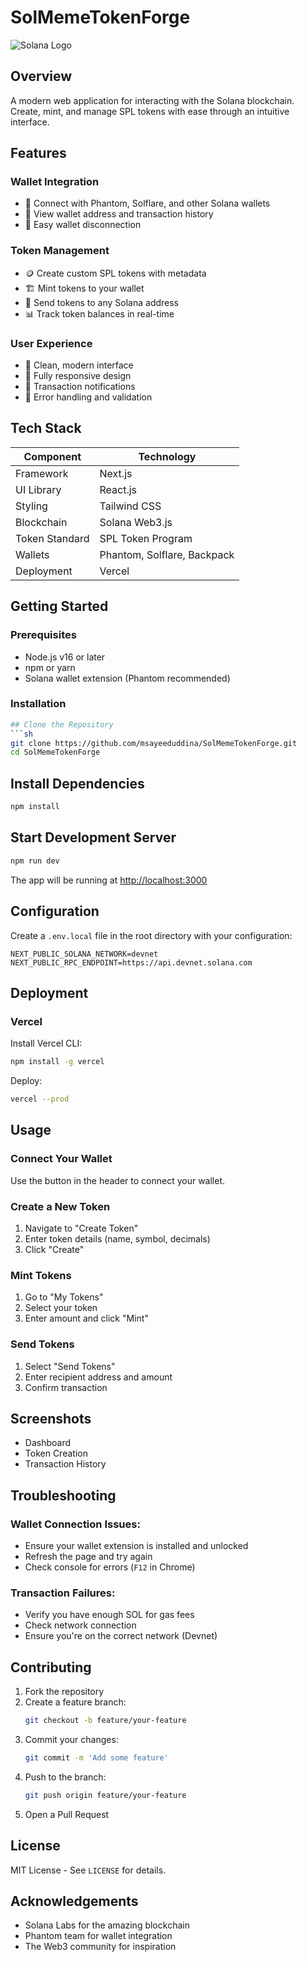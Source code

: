 # SolMemeTokenForge

![Solana Logo](https://solana.com/src/img/branding/solanaLogoMark.svg)

## Overview
A modern web application for interacting with the Solana blockchain. Create, mint, and manage SPL tokens with ease through an intuitive interface.

## Features

### Wallet Integration
- 🔌 Connect with Phantom, Solflare, and other Solana wallets
- 📜 View wallet address and transaction history
- 🛑 Easy wallet disconnection

### Token Management
- 🪙 Create custom SPL tokens with metadata
- 🏗️ Mint tokens to your wallet
- 💸 Send tokens to any Solana address
- 📊 Track token balances in real-time

### User Experience
- 🎨 Clean, modern interface
- 📱 Fully responsive design
- 🔔 Transaction notifications
- 🚦 Error handling and validation

## Tech Stack

| Component       | Technology                          |
|-----------------|-------------------------------------|
| Framework       | Next.js                             |
| UI Library      | React.js                            |
| Styling         | Tailwind CSS                        |
| Blockchain      | Solana Web3.js                      |
| Token Standard  | SPL Token Program                   |
| Wallets         | Phantom, Solflare, Backpack         |
| Deployment      | Vercel                              |

## Getting Started

### Prerequisites
- Node.js v16 or later
- npm or yarn
- Solana wallet extension (Phantom recommended)

### Installation
```bash
## Clone the Repository
```sh
git clone https://github.com/msayeeduddina/SolMemeTokenForge.git
cd SolMemeTokenForge
```

## Install Dependencies
```sh
npm install
```

## Start Development Server
```sh
npm run dev
```

The app will be running at [http://localhost:3000](http://localhost:3000)

## Configuration
Create a `.env.local` file in the root directory with your configuration:

```
NEXT_PUBLIC_SOLANA_NETWORK=devnet
NEXT_PUBLIC_RPC_ENDPOINT=https://api.devnet.solana.com
```

## Deployment
### Vercel
Install Vercel CLI:
```sh
npm install -g vercel
```

Deploy:
```sh
vercel --prod
```

## Usage
### Connect Your Wallet
Use the button in the header to connect your wallet.

### Create a New Token
1. Navigate to "Create Token"
2. Enter token details (name, symbol, decimals)
3. Click "Create"

### Mint Tokens
1. Go to "My Tokens"
2. Select your token
3. Enter amount and click "Mint"

### Send Tokens
1. Select "Send Tokens"
2. Enter recipient address and amount
3. Confirm transaction

## Screenshots
- Dashboard
- Token Creation
- Transaction History

## Troubleshooting
### Wallet Connection Issues:
- Ensure your wallet extension is installed and unlocked
- Refresh the page and try again
- Check console for errors (`F12` in Chrome)

### Transaction Failures:
- Verify you have enough SOL for gas fees
- Check network connection
- Ensure you're on the correct network (Devnet)

## Contributing
1. Fork the repository
2. Create a feature branch:
   ```sh
   git checkout -b feature/your-feature
   ```
3. Commit your changes:
   ```sh
   git commit -m 'Add some feature'
   ```
4. Push to the branch:
   ```sh
   git push origin feature/your-feature
   ```
5. Open a Pull Request

## License
MIT License - See `LICENSE` for details.

## Acknowledgements
- Solana Labs for the amazing blockchain
- Phantom team for wallet integration
- The Web3 community for inspiration
